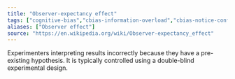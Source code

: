 ```yaml
---
title: "Observer-expectancy effect"
tags: ["cognitive-bias","cbias-information-overload","cbias-notice-confirmation"]
aliases: ["Observer effect"]
source: "https://en.wikipedia.org/wiki/Observer-expectancy_effect"
---
```


Experimenters interpreting results incorrectly because they have a pre-existing hypothesis. It is typically controlled using a double-blind experimental design. 
